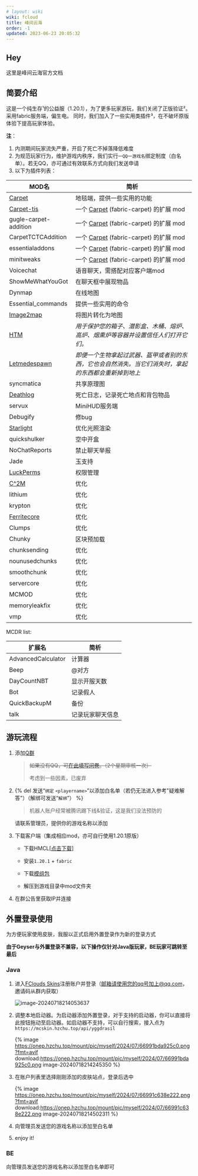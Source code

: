 ```yaml
---
# layout: wiki
wiki: fcloud
title: 峰间云海
order: -1
updated: 2023-06-23 20:05:32
---
```


## Hey

这里是峰间云海官方文档



## 简要介绍

这是一个纯生存¹的公益服（1.20.1），为了更多玩家游玩，我们关闭了正版验证²。
采用fabric服务端，偏生电。
同时，我们加入了一些实用类插件³，在不破坏原版体验下提高玩家体验。

**注**：

1. 内测期间玩家流失严重，开启了死亡不掉落降低难度
2. 为规范玩家行为，维护游戏内秩序，我们实行`一QQ一游戏名`绑定制度（白名单）。若无QQ，亦可通过有效联系方式向我们发送申请
3. 以下为插件列表：

| MOD名                                                        | 简析                                                         |
| ------------------------------------------------------------ | ------------------------------------------------------------ |
| [Carpet](https://github.com/gnembon/fabric-carpet)           | 地毯端，提供一些实用的功能                                   |
| [Carpet-tis](https://github.com/TISUnion/Carpet-TIS-Addition) | 一个 [Carpet](https://github.com/gnembon/fabric-carpet) (fabric-carpet) 的扩展 mod |
| gugle-carpet-addition                                        | 一个 [Carpet](https://github.com/gnembon/fabric-carpet) (fabric-carpet) 的扩展 mod |
| CarpetTCTCAddition                                           | 一个 [Carpet](https://github.com/gnembon/fabric-carpet) (fabric-carpet) 的扩展 mod |
| essentialaddons                                              | 一个 [Carpet](https://github.com/gnembon/fabric-carpet) (fabric-carpet) 的扩展 mod |
| minitweaks                                                   | 一个 [Carpet](https://github.com/gnembon/fabric-carpet) (fabric-carpet) 的扩展 mod |
| Voicechat                                                    | 语音聊天，需搭配对应客户端mod                                |
| ShowMeWhatYouGot                                             | 在聊天框中展现物品                                           |
| Dynmap                                                       | 在线地图                                                     |
| Essential_commands                                           | 提供一些实用的命令                                           |
| [Image2map](https://www.mcmod.cn/class/3006.html)            | 将图片转化为地图                                             |
| [HTM](https://www.mcmod.cn/class/5172.html)                  | *用于保护您的箱子、潜影盒、木桶、熔炉、高炉、烟熏炉等容器并设置信任人们打开它们。* |
| [Letmedespawn](https://www.mcmod.cn/class/7415.html)         | *即便一个生物拿起过武器、盔甲或者别的东西，它也会自然消失。当它们消失时，拿起的东西都会重新掉到地上* |
| syncmatica                                                   | 共享原理图                                                   |
| [Deathlog](https://www.mcmod.cn/class/4113.html)             | 死亡日志，记录死亡地点和背包物品                             |
| servux                                                       | MiniHUD服务端                                                |
| Debugify                                                     | 修bug                                                        |
| [Starlight](https://www.mcmod.cn/class/3303.html)            | 优化光照渲染                                                 |
| quickshulker                                                 | 空中开盒                                                     |
| NoChatReports                                                | 禁止聊天举报                                                 |
| Jade                                                         | 玉支持                                                       |
| [LuckPerms](https://luckperms.net/)                          | 权限管理                                                     |
| [C^2M](https://www.mcmod.cn/class/3511.html)                 | 优化                                                         |
| lithium                                                      | 优化                                                         |
| krypton                                                      | 优化                                                         |
| [Ferritecore](https://www.mcmod.cn/class/3888.html)          | 优化                                                         |
| Clumps                                                       | 优化                                                         |
| Chunky                                                       | 区块预加载                                                   |
| chunksending                                                 | 优化                                                         |
| nounusedchunks                                               | 优化                                                         |
| smoothchunk                                                  | 优化                                                         |
| servercore                                                   | 优化                                                         |
| MCMOD                                                        | 优化                                                         |
| memoryleakfix                                                | 优化                                                         |
| vmp                                                          | 优化                                                         |

MCDR list:

| 扩展名             | 简析             |
| ------------------ | ---------------- |
| AdvancedCalculator | 计算器           |
| Beep               | @对方            |
| DayCountNBT        | 显示开服天数     |
| Bot                | 记录假人         |
| QuickBackupM       | 备份             |
| talk               | 记录玩家聊天信息 |

## 游玩流程

1. 添加[Q群](https://jq.qq.com/?_wv=1027&k=erVXhRym)

   > ~~如果没有QQ，可[在此填写问卷](https://wj.qq.com/s2/12627429/8ace/)。（2个星期审核一次）~~
   >
   > 考虑到一些因素，已废弃

2. {% del 发送“`绑定` `<playername>`”以添加白名单（若仍无法进入参考"疑难解答"）（解绑可发送“`解绑`”） %}

   > 机器人账户经常被腾讯踢下线&验证，这是我们没法预防的

   请联系管理员，提供你的游戏名称以添加

3. 下载客户端（集成相应mod，亦可自行使用1.20.1原版）

   -  下载HMCL[[点击下载]](https://share.hzchu.top/api/raw/?path=/MC/fcmodpack/HMCL3.2%E5%90%AF%E5%8A%A8%E5%99%A8.exe)

   -  安装`1.20.1` + `fabric` 

   - 下载[模组包](https://thun888.lanzoum.com/itLw210fm8kh)

   -  解压到游戏目录中mod文件夹

4. 在群公告里获取IP并连接





## 外置登录使用

为方便玩家使用皮肤，我服以正式启用外置登录作为新的登录方式

**由于Geyser与外置登录不兼容，以下操作仅针对Java版玩家，BE玩家可跳转至最后**

### Java

1. 进入[FClouds Skins](https://mcskin.hzchu.top/)注册账户并登录（邮箱请使用您的qq号加上@qq.com，邀请码从群内获取）

   ![image-20240718214053637](C:\Users\22383\AppData\Roaming\Typora\typora-user-images\image-20240718214053637.png?fmt=avif)

2. 调整本地启动器。为启动器添加外置登录，对于支持的启动器，你可以直接将此按钮拖动至启动器。如启动器不支持，可以自行搜索，接入点为`https://mcskin.hzchu.top/api/yggdrasil`

   {% image https://onep.hzchu.top/mount/pic/myself/2024/07/66991bda925c0.png?fmt=avif download:https://onep.hzchu.top/mount/pic/myself/2024/07/66991bda925c0.png image-20240718214245350 %}

3. 在账户列表里选择刚刚添加的皮肤站点，登录后选中

   {% image https://onep.hzchu.top/mount/pic/myself/2024/07/66991c638e222.png?fmt=avif download:https://onep.hzchu.top/mount/pic/myself/2024/07/66991c638e222.png image-20240718214502311 %}

4. 向管理员发送您的游戏名称以添加至白名单

5. enjoy it!

### BE

向管理员发送您的游戏名称以添加至白名单即可




